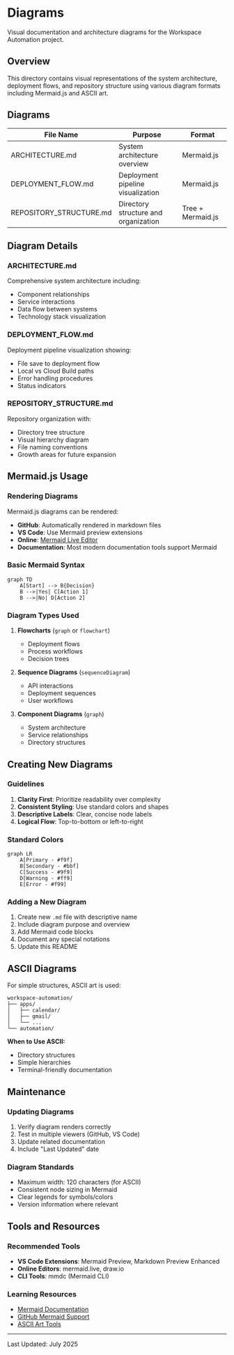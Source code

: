 # Diagrams

Visual documentation and architecture diagrams for the Workspace Automation project.

## Overview

This directory contains visual representations of the system architecture, deployment flows, and repository structure using various diagram formats including Mermaid.js and ASCII art.

## Diagrams

| File Name | Purpose | Format |
|-----------|---------|--------|
| ARCHITECTURE.md | System architecture overview | Mermaid.js |
| DEPLOYMENT_FLOW.md | Deployment pipeline visualization | Mermaid.js |
| REPOSITORY_STRUCTURE.md | Directory structure and organization | Tree + Mermaid.js |

## Diagram Details

### ARCHITECTURE.md

Comprehensive system architecture including:
- Component relationships
- Service interactions
- Data flow between systems
- Technology stack visualization

### DEPLOYMENT_FLOW.md

Deployment pipeline visualization showing:
- File save to deployment flow
- Local vs Cloud Build paths
- Error handling procedures
- Status indicators

### REPOSITORY_STRUCTURE.md

Repository organization with:
- Directory tree structure
- Visual hierarchy diagram
- File naming conventions
- Growth areas for future expansion

## Mermaid.js Usage

### Rendering Diagrams

Mermaid.js diagrams can be rendered:
- **GitHub**: Automatically rendered in markdown files
- **VS Code**: Use Mermaid preview extensions
- **Online**: [Mermaid Live Editor](https://mermaid.live)
- **Documentation**: Most modern documentation tools support Mermaid

### Basic Mermaid Syntax

```mermaid
graph TD
    A[Start] --> B{Decision}
    B -->|Yes| C[Action 1]
    B -->|No| D[Action 2]
```

### Diagram Types Used

1. **Flowcharts** (`graph` or `flowchart`)
   - Deployment flows
   - Process workflows
   - Decision trees

2. **Sequence Diagrams** (`sequenceDiagram`)
   - API interactions
   - Deployment sequences
   - User workflows

3. **Component Diagrams** (`graph`)
   - System architecture
   - Service relationships
   - Directory structures

## Creating New Diagrams

### Guidelines

1. **Clarity First**: Prioritize readability over complexity
2. **Consistent Styling**: Use standard colors and shapes
3. **Descriptive Labels**: Clear, concise node labels
4. **Logical Flow**: Top-to-bottom or left-to-right

### Standard Colors

```mermaid
graph LR
    A[Primary - #f9f] 
    B[Secondary - #bbf]
    C[Success - #9f9]
    D[Warning - #ff9]
    E[Error - #f99]
```

### Adding a New Diagram

1. Create new `.md` file with descriptive name
2. Include diagram purpose and overview
3. Add Mermaid code blocks
4. Document any special notations
5. Update this README

## ASCII Diagrams

For simple structures, ASCII art is used:

```
workspace-automation/
├── apps/
│   ├── calendar/
│   ├── gmail/
│   └── ...
└── automation/
```

**When to Use ASCII:**
- Directory structures
- Simple hierarchies
- Terminal-friendly documentation

## Maintenance

### Updating Diagrams

1. Verify diagram renders correctly
2. Test in multiple viewers (GitHub, VS Code)
3. Update related documentation
4. Include "Last Updated" date

### Diagram Standards

- Maximum width: 120 characters (for ASCII)
- Consistent node sizing in Mermaid
- Clear legends for symbols/colors
- Version information where relevant

## Tools and Resources

### Recommended Tools

- **VS Code Extensions**: Mermaid Preview, Markdown Preview Enhanced
- **Online Editors**: mermaid.live, draw.io
- **CLI Tools**: mmdc (Mermaid CLI)

### Learning Resources

- [Mermaid Documentation](https://mermaid-js.github.io/mermaid/)
- [GitHub Mermaid Support](https://github.blog/2022-02-14-include-diagrams-markdown-files-mermaid/)
- [ASCII Art Tools](https://asciiflow.com/)

---

Last Updated: July 2025